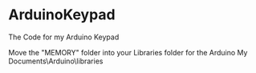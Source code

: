 # ArduinoKeypad
The Code for my Arduino Keypad

Move the "MEMORY" folder into your Libraries folder for the Arduino
My Documents\Arduino\libraries
